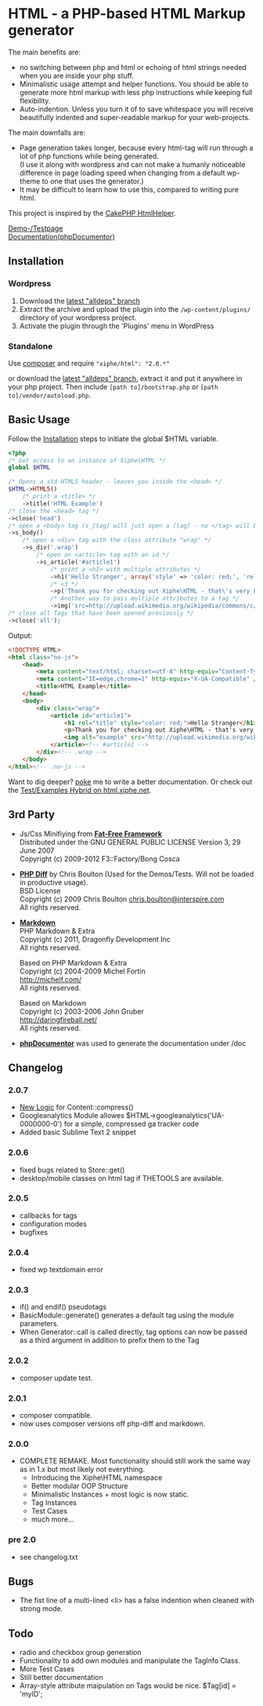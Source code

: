 HTML - a PHP-based HTML Markup generator
========================================

The main benefits are:

* no switching between php and html or echoing of html strings needed when you are inside your php stuff.
* Minimalistic usage attempt and helper functions. You should be able to generate more html markup with less php instructions while keeping full flexibility.
* Auto-indention. Unless you turn it of to save whitespace you will receive beautifully indented and super-readable markup for your web-projects.

The main downfalls are:

* Page generation takes longer, because every html-tag will run through a lot of php functions while being generated.  
(I use it along with wordpress and can not make a humanly noticeable difference in page loading speed when changing from a default wp-theme to one that uses the generator.)
* It may be difficult to learn how to use this, compared to writing pure html.

This project is inspired by the [CakePHP HtmlHelper](http://api.cakephp.org/class/html-helper).

[Demo-/Testpage](http://html.xiphe.net/demo/)  
[Documentation(phpDocumentor)](http://html.xiphe.net/doc/)


Installation
------------

### Wordpress

1. Download the [latest "alldeps" branch](https://github.com/Xiphe/HTML/archive/alldeps.zip)
1. Extract the archive and upload the plugin into the `/wp-content/plugins/` directory of your wordpress project.
2. Activate the plugin through the 'Plugins' menu in WordPress

### Standalone

Use [composer](http://getcomposer.org/) and require `"xiphe/html": "2.0.*"`

or download the [latest "alldeps" branch](https://github.com/Xiphe/HTML/archive/alldeps.zip),
extract it and put it anywhere in your php project.
Then include `[path to]/bootstrap.php` or `[path to]/vendor/autoload.php`.


Basic Usage
-----------

Follow the [Installation](https://github.com/Xiphe/HTML#installation) steps to initiate the global $HTML variable.

```php
<?php
/* Get access to an instance of Xiphe\HTML */
global $HTML

/* Opens a std HTML5 header - leaves you inside the <head> */
$HTML->HTML5()
	/* print a <title> */
	->title('HTML Example')
/* close the <head> tag */
->close('head')
/* open a <body> tag (s_[tag] will just open a [tag] - no </tag> will be echoed) */
->s_body()
	/* open a <div> tag with the class attribute "wrap" */
	->s_div('.wrap')
		/* open an <article> tag with an id */
		->s_article('#article1')
			/* print a <h1> with multiple attributes */
			->h1('Hello Stranger', array('style' => 'color: red;', 'rel' => 'title'))
			/* <3 */
			->p('Thank you for checking out Xiphe\HTML - that\'s very kind of you')
			/* Another way to pass multiple attributes to a tag */
			->img('src=http://upload.wikimedia.org/wikipedia/commons/c/ce/Example_image.png|alt=example')
/* close all Tags that have been opened previously */
->close('all');
```

Output:

```html
<!DOCTYPE HTML>
<html class="no-js">
	<head>
		<meta content="text/html; charset=utf-8" http-equiv="Content-Type" />
		<meta content="IE=edge,chrome=1" http-equiv="X-UA-Compatible" />
		<title>HTML Example</title>
	</head>
	<body>
		<div class="wrap">
			<article id="article1">
				<h1 rel="title" style="color: red;">Hello Stranger</h1>
				<p>Thank you for checking out Xiphe\HTML - that's very kind of you</p>
				<img alt="example" src="http://upload.wikimedia.org/wikipedia/commons/c/ce/Example_image.png" />
			</article><!-- #article1 -->
		</div><!-- .wrap -->
	</body>
</html><!-- .no-js -->

```

Want to dig deeper?
[poke](https://github.com/Xiphe/HTML/issues) me to write a better documentation.
Or check out the [Test/Examples Hybrid on html.xiphe.net](http://html.xiphe.net/demo/).


3rd Party
---------

* Js/Css Minifiying from **[Fat-Free Framework](https://github.com/bcosca/fatfree)**  
	Distributed under the GNU GENERAL PUBLIC LICENSE Version 3, 29 June 2007  
	Copyright (c) 2009-2012 F3::Factory/Bong Cosca
* **[PHP Diff](https://packagist.org/packages/phpspec/php-diff)** by Chris Boulton (Used for the Demos/Tests. Will not be loaded in productive usage).  
	BSD License  
	Copyright (c) 2009 Chris Boulton <chris.boulton@interspire.com>  
	All rights reserved.
* **[Markdown](https://packagist.org/packages/dflydev/markdown)**  
	PHP Markdown & Extra  
	Copyright (c) 2011, Dragonfly Development Inc  
	All rights reserved.  

	Based on PHP Markdown & Extra  
	Copyright (c) 2004-2009 Michel Fortin  
	<http://michelf.com/>  
	All rights reserved.  

	Based on Markdown  
	Copyright (c) 2003-2006 John Gruber  
	<http://daringfireball.net/>  
	All rights reserved.  
* **[phpDocumentor](http://www.phpdoc.org/)** was used to generate the documentation under /doc



Changelog
---------

### 2.0.7
+ [New Logic](https://github.com/bcosca/fatfree/blob/918eb1048742cf8780c6e3d61f3d1ea066d9fb73/lib/web.php#L464) for Content::compress()
+ Googleanalytics Module allowes $HTML->googleanalytics('UA-0000000-0') for a simple, compressed ga tracker code
+ Added basic Sublime Text 2 snippet

### 2.0.6
+ fixed bugs related to Store::get()
+ desktop/mobile classes on html tag if THETOOLS are available.

### 2.0.5
+ callbacks for tags
+ configuration modes
+ bugfixes

### 2.0.4
+ fixed wp textdomain error 

### 2.0.3
+ if() and endif() pseudotags
+ BasicModule::generate() generates a default tag using the module parameters.
+ When Generator::call is called directly, tag options can now be passed as a third argument
	in addition to prefix them to the Tag

### 2.0.2
+ composer update test.

### 2.0.1
+ composer compatible.
+ now uses composer versions off php-diff and markdown.

### 2.0.0
+   COMPLETE REMAKE. Most functionality should still work the same way as in 1.x but most likely not everything.
	+   Introducing the Xiphe\HTML namespace
	+   Better modular OOP Structure
	+   Minimalistic Instances + most logic is now static.
	+   Tag Instances
	+   Test Cases
	+   much more...

### pre 2.0
+   see changelog.txt





Bugs
----

* The fist line of a multi-lined &lt;li&gt; has a false indention when cleaned with strong mode. 




Todo
----

* radio and checkbox group generation
* Functionality to add own modules and manipulate the TagInfo Class.
* More Test Cases
* Still better documentation
* Array-style attribute maipulation on Tags would be nice. $Tag[id] = 'myID';
